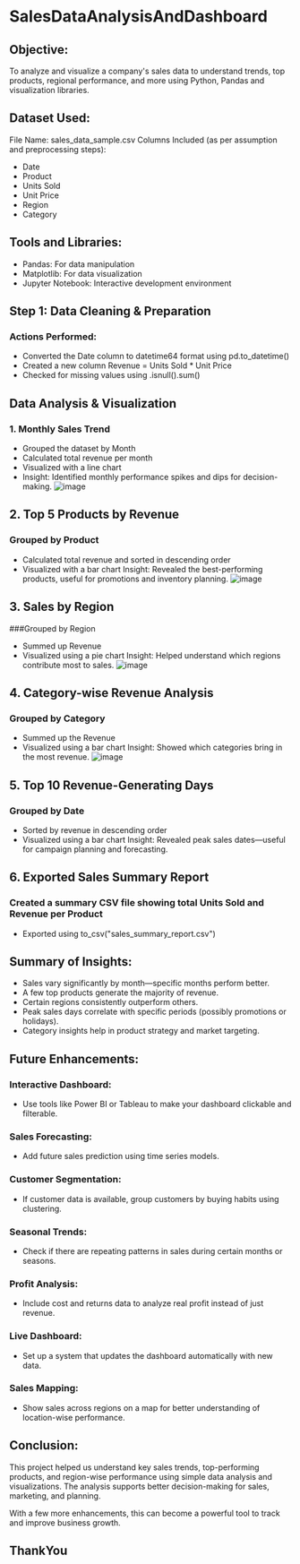 # SalesDataAnalysisAndDashboard
## Objective:
To analyze and visualize a company's sales data to understand trends, top products, regional performance, and more using Python, Pandas and visualization libraries.

## Dataset Used:
File Name: sales_data_sample.csv
Columns Included (as per assumption and preprocessing steps):
  - Date
  - Product
  - Units Sold
  - Unit Price
  - Region
  - Category
## Tools and Libraries:
  - Pandas: For data manipulation
  - Matplotlib: For data visualization
  - Jupyter Notebook: Interactive development environment
## Step 1: Data Cleaning & Preparation
### Actions Performed:
  - Converted the Date column to datetime64 format using pd.to_datetime()
  - Created a new column Revenue = Units Sold * Unit Price
  - Checked for missing values using .isnull().sum()
## Data Analysis & Visualization
### 1. Monthly Sales Trend
  - Grouped the dataset by Month
  - Calculated total revenue per month
  - Visualized with a line chart
  - Insight: Identified monthly performance spikes and dips for decision-making.
    ![image](https://github.com/user-attachments/assets/3f977512-3fa1-42dd-b094-d68d81f3e330)

## 2. Top 5 Products by Revenue
### Grouped by Product
  - Calculated total revenue and sorted in descending order
  - Visualized with a bar chart
Insight: Revealed the best-performing products, useful for promotions and inventory planning.
    ![image](https://github.com/user-attachments/assets/0c0cbd9e-4259-4f8b-9260-332412128d6d)
    
## 3. Sales by Region
###Grouped by Region
  - Summed up Revenue
  - Visualized using a pie chart
Insight: Helped understand which regions contribute most to sales.
   ![image](https://github.com/user-attachments/assets/91cc6314-edc6-47e1-9d2f-7b7eb70a2a3b)
## 4. Category-wise Revenue Analysis
### Grouped by Category
  - Summed up the Revenue
  - Visualized using a bar chart
Insight: Showed which categories bring in the most revenue.
  ![image](https://github.com/user-attachments/assets/a26e98b9-fe53-4be9-bc42-7b2d9e8e4e24)
## 5. Top 10 Revenue-Generating Days
### Grouped by Date
  - Sorted by revenue in descending order
  - Visualized using a bar chart
Insight: Revealed peak sales dates—useful for campaign planning and forecasting.
## 6. Exported Sales Summary Report
### Created a summary CSV file showing total Units Sold and Revenue per Product
  - Exported using to_csv("sales_summary_report.csv")
## Summary of Insights:
 - Sales vary significantly by month—specific months perform better.
 - A few top products generate the majority of revenue.
 - Certain regions consistently outperform others.
 - Peak sales days correlate with specific periods (possibly promotions or holidays).
 - Category insights help in product strategy and market targeting.
## Future Enhancements:
### Interactive Dashboard:
  - Use tools like Power BI or Tableau to make your dashboard clickable and filterable.
### Sales Forecasting:
  - Add future sales prediction using time series models.
### Customer Segmentation:
  - If customer data is available, group customers by buying habits using clustering.
### Seasonal Trends:
  - Check if there are repeating patterns in sales during certain months or seasons.
### Profit Analysis:
  - Include cost and returns data to analyze real profit instead of just revenue.
### Live Dashboard:
  - Set up a system that updates the dashboard automatically with new data.
### Sales Mapping:
  - Show sales across regions on a map for better understanding of location-wise performance.
## Conclusion:
This project helped us understand key sales trends, top-performing products, and region-wise performance using simple data analysis and visualizations. The analysis supports better decision-making for sales, marketing, and planning.

With a few more enhancements, this can become a powerful tool to track and improve business growth.
## ThankYou






